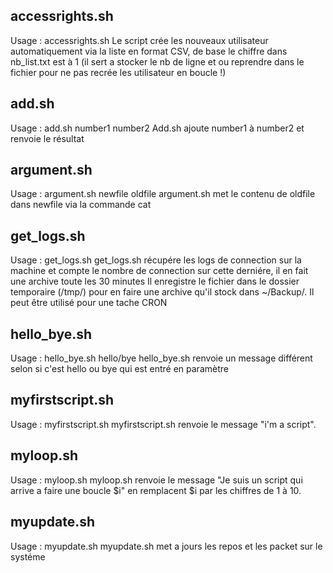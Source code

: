 ## accessrights.sh
Usage : accessrights.sh
Le script crée les nouveaux utilisateur automatiquement via la liste en format CSV, de base le chiffre dans nb_list.txt est à 1 (il sert a stocker le nb de ligne et ou reprendre dans le fichier pour ne pas recrée les utilisateur en boucle !)

## add.sh

Usage : add.sh number1 number2
Add.sh ajoute number1 à number2 et renvoie le résultat

## argument.sh

Usage : argument.sh newfile oldfile
argument.sh met le contenu de oldfile dans newfile via la commande cat

## get_logs.sh
Usage : get_logs.sh
get_logs.sh récupére les logs de connection sur la machine et compte le nombre de connection sur cette derniére, il en fait une archive toute les 30 minutes
Il enregistre le fichier dans le dossier temporaire (/tmp/) pour en faire une archive qu'il stock dans ~/Backup/. Il peut être utilisé pour une tache CRON

## hello_bye.sh

Usage : hello_bye.sh hello/bye
hello_bye.sh renvoie un message différent selon si c'est hello ou bye qui est entré en paramètre

## myfirstscript.sh

Usage : myfirstscript.sh
myfirstscript.sh renvoie le message "i'm a script".

## myloop.sh

Usage : myloop.sh
myloop.sh renvoie le message "Je suis un script qui arrive a faire une boucle $i" en remplacent $i par les chiffres de 1 à 10.

## myupdate.sh

Usage : myupdate.sh
myupdate.sh met a jours les repos et les packet sur le systéme